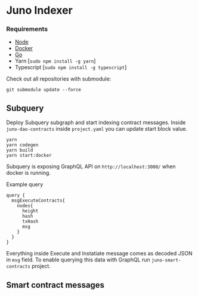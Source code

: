 # Juno Indexer

### Requirements
* [Node](https://nodejs.org/en/download/)
* [Docker](https://docs.docker.com/engine/install/)
* [Go](https://go.dev/doc/install)
* Yarn [`sudo npm install -g yarn`]
* Typescript [`sudo npm install -g typescript`]

Check out all repositories with submodule:
```
git submodule update --force
```

## Subquery
Deploy Subquery subgraph and start indexing contract messages. Inside `juno-dao-contracts` inside `project.yaml` you can update start block value.
```
yarn
yarn codegen
yarn build
yarn start:docker
```

Subquery is exposing GraphQL API on `http://localhost:3000/` when docker is running.

Example query
```
query {
  msgExecuteContracts{
    nodes{
      height
      hash
      txHash
      msg
    }
  }
}
```
Everything inside Execute and Instatiate message comes as decoded JSON in `msg` field. To enable querying this data with GraphQL run `juno-smart-contracts` project.

## Smart contract messages


